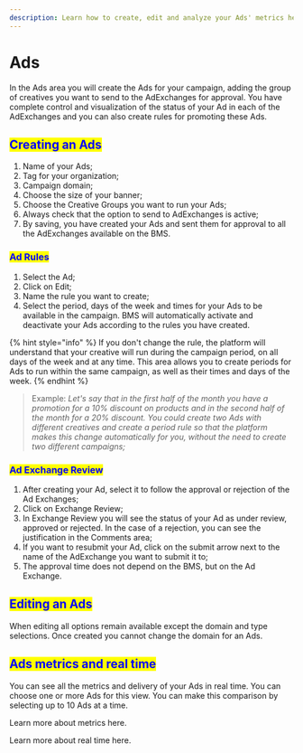 ```yaml
---
description: Learn how to create, edit and analyze your Ads' metrics here.
---
```


# Ads

In the Ads area you will create the Ads for your campaign, adding the group of creatives you want to send to the AdExchanges for approval. You have complete control and visualization of the status of your Ad in each of the AdExchanges and you can also create rules for promoting these Ads.

## <mark style="color:blue;">Creating an Ads</mark>

1. Name of your Ads;
2. Tag for your organization;
3. Campaign domain;
4. Choose the size of your banner;
5. Choose the Creative Groups you want to run your Ads;
6. Always check that the option to send to AdExchanges is active;
7. By saving, you have created your Ads and sent them for approval to all the AdExchanges available on the BMS.

### <mark style="color:blue;">Ad Rules</mark>

1. Select the Ad;
2. Click on Edit;
3. Name the rule you want to create;
4. Select the period, days of the week and times for your Ads to be available in the campaign. BMS will automatically activate and deactivate your Ads according to the rules you have created.

{% hint style="info" %}
If you don't change the rule, the platform will understand that your creative will run during the campaign period, on all days of the week and at any time. This area allows you to create periods for Ads to run within the same campaign, as well as their times and days of the week.
{% endhint %}

> Example: _Let's say that in the first half of the month you have a promotion for a 10% discount on products and in the second half of the month for a 20% discount. You could create two Ads with different creatives and create a period rule so that the platform makes this change automatically for you, without the need to create two different campaigns;_

### <mark style="color:blue;">Ad Exchange Review</mark>

1. After creating your Ad, select it to follow the approval or rejection of the Ad Exchanges;
2. Click on Exchange Review;
3. In Exchange Review you will see the status of your Ad as under review, approved or rejected. In the case of a rejection, you can see the justification in the Comments area;
4. If you want to resubmit your Ad, click on the submit arrow next to the name of the AdExchange you want to submit it to;
5. The approval time does not depend on the BMS, but on the Ad Exchange.

## <mark style="color:blue;">Editing an Ads</mark>

When editing all options remain available except the domain and type selections. Once created you cannot change the domain for an Ads.

## <mark style="color:blue;">Ads metrics and real time</mark>

You can see all the metrics and delivery of your Ads in real time. You can choose one or more Ads for this view. You can make this comparison by selecting up to 10 Ads at a time.

Learn more about metrics here.

Learn more about real time here.

